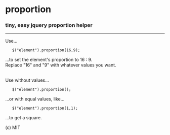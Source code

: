 # proportion

### tiny, easy jquery proportion helper
----------------------------

Use...

       $("element").proportion(16,9);

...to set the element's proportion to 16 : 9.<br>
Replace "16" and "9" with whatever values you want.
<br>
<br>

Use without values...

       $("element").proportion();

...or with equal values, like...

       $("element").proportion(1,1);

...to get a square.

(c) MIT
